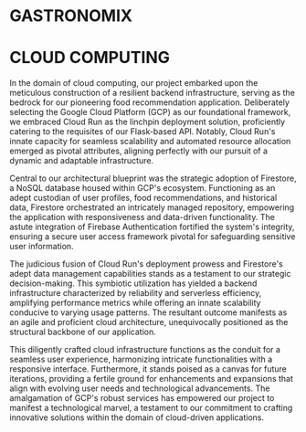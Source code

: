 # GASTRONOMIX

# CLOUD COMPUTING

In the domain of cloud computing, our project embarked upon the meticulous construction of a resilient backend infrastructure, serving as the bedrock for our pioneering food recommendation application. Deliberately selecting the Google Cloud Platform (GCP) as our foundational framework, we embraced Cloud Run as the linchpin deployment solution, proficiently catering to the requisites of our Flask-based API. Notably, Cloud Run's innate capacity for seamless scalability and automated resource allocation emerged as pivotal attributes, aligning perfectly with our pursuit of a dynamic and adaptable infrastructure. 

Central to our architectural blueprint was the strategic adoption of Firestore, a NoSQL database housed within GCP's ecosystem. Functioning as an adept custodian of user profiles, food recommendations, and historical data, Firestore orchestrated an intricately managed repository, empowering the application with responsiveness and data-driven functionality. The astute integration of Firebase Authentication fortified the system's integrity, ensuring a secure user access framework pivotal for safeguarding sensitive user information.

The judicious fusion of Cloud Run's deployment prowess and Firestore's adept data management capabilities stands as a testament to our strategic decision-making. This symbiotic utilization has yielded a backend infrastructure characterized by reliability and serverless efficiency, amplifying performance metrics while offering an innate scalability conducive to varying usage patterns. The resultant outcome manifests as an agile and proficient cloud architecture, unequivocally positioned as the structural backbone of our application. 

This diligently crafted cloud infrastructure functions as the conduit for a seamless user experience, harmonizing intricate functionalities with a responsive interface. Furthermore, it stands poised as a canvas for future iterations, providing a fertile ground for enhancements and expansions that align with evolving user needs and technological advancements. The amalgamation of GCP's robust services has empowered our project to manifest a technological marvel, a testament to our commitment to crafting innovative solutions within the domain of cloud-driven applications.
